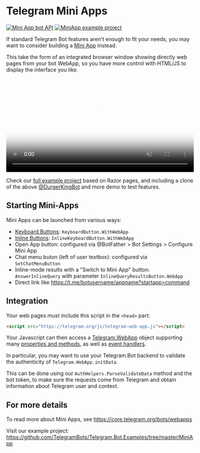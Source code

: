 # Telegram Mini Apps

[![Mini App bot API](https://img.shields.io/badge/Bot_API_Doc-Mini_Apps-blue.svg?style=flat-square)](https://core.telegram.org/bots/webapps)
[![MiniApp example project](https://img.shields.io/badge/Examples-MiniApp-green?style=flat-square)](https://github.com/TelegramBots/Telegram.Bot.Examples/tree/master/MiniApp)

If standard Telegram Bot features aren't enough to fit your needs,
you may want to consider building a [Mini App](https://core.telegram.org/bots/webapps) instead.

This take the form of an integrated browser window showing directly web pages from your bot WebApp,
so you have more control with HTML/JS to display the interface you like.

 <video autoplay loop controls muted poster="https://telegram.org/file/464001434/100bf/eWprjdgzEbE.100386/644bbea83084f44c8f" style="width: 100%; max-width: 600px;" title="" alt="Bot Revolution">
  <source src="https://telegram.org/file/464001679/11aa9/KQx_BlPVXRo.4922145.mp4/c65433c8ac11a347a8" type="video/mp4">
 </video>

Check our [full example project](https://github.com/TelegramBots/Telegram.Bot.Examples/tree/master/MiniApp) based on Razor pages, and including a clone of the above [@DurgerKingBot](https://t.me/DurgerKingBot) and more demo to test features.

## Starting Mini-Apps

Mini Apps can be launched from various ways:
- [Keyboard Buttons](../2/reply-markup.md#custom-reply-keyboards): `KeyboardButton.WithWebApp`
- [Inline Buttons](../2/reply-markup.md#inline-keyboards): `InlineKeyboardButton.WithWebApp`
- Open App button: configured via @BotFather > Bot Settings > Configure Mini App
- Chat menu buton (left of user textbox): configured via `SetChatMenuButton`
- Inline-mode results with a "Switch to Mini App" button: `AnswerInlineQuery` with parameter `InlineQueryResultsButton.WebApp`
- Direct link like https://t.me/botusername/appname?startapp=command

## Integration
Your web pages must include this script in the `<head>` part:
```html
<script src="https://telegram.org/js/telegram-web-app.js"></script>
```

Your Javascript can then access a [Telegram.WebApp](https://core.telegram.org/bots/webapps#initializing-mini-apps) object supporting many [properties and methods](https://core.telegram.org/bots/webapps#initializing-mini-apps), as well as [event handlers](https://core.telegram.org/bots/webapps#events-available-for-mini-apps).

In particular, you may want to use your Telegram.Bot backend to validate the authenticity of `Telegram.WebApp.initData`.

This can be done using our `AuthHelpers.ParseValidateData` method and the bot token, to make sure the requests come from Telegram and obtain information about Telegram user and context.

## For more details

To read more about Mini Apps, see <https://core.telegram.org/bots/webapps>

Visit our example project: <https://github.com/TelegramBots/Telegram.Bot.Examples/tree/master/MiniApp>
